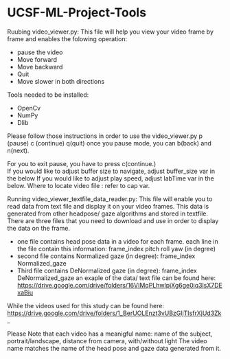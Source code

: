 # UCSF-ML-Project-Tools

Ruubing video_viewer.py:
This file will help you view your video frame by frame and enables the folowing operation:
- pause the video
- Move forward
- Move backward
- Quit
- Move slower in both directions

Tools needed to be installed:
- OpenCv
- NumPy
- Dlib

Please follow those instructions in order to use the video_viewer.py
p (pause)  c (continue)  q(quit) 
once you pause mode, you can b(back) and n(next).  
             
For you to exit pause, you have to press c(continue.)  
If you would like to adjust buffer size to navigate, adjust buffer_size var in the below
If you would like to adjust play speed, adjust labTime var in the below.
Where to locate video file : refer to cap var.

Running video_viewer_textfile_data_reader.py:
This file will enable you to read data from text file and display it on your video frames.
This data is generated from other headpose/ gaze algorithms and stored in textfile.
There are three files that you need to download and use in order to display the data on the frame. 
- one file contains head pose data in a video for each frame. each line in the file contain this information: frame_index pitch roll yaw (in degree)
- second file contains Normalized gaze (in degree): frame_index Normalized_gaze
- Third file contains DeNormalized gaze (in degree): frame_index DeNormalized_gaze
an exaple of the data/ text file can be found here: 
https://drive.google.com/drive/folders/16VIMqPLhwlpjXg6ge0iq3lsX7DExaBiu 

While the videos used for this study can be found here: 
https://drive.google.com/drive/folders/1_BerUOLEnzt3vUBzGljTIsfrXjUd3Zk_

Please Note that each video has a meanigful name: name of the subject, portrait/landscape, distance from camera, with/without light
The video name matches the name of the head pose and gaze data generated from it. 

